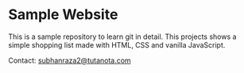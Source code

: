 # Sample Website

This is a sample repository to learn git in detail. This projects shows a simple shopping list made with HTML, CSS and vanilla JavaScript.

Contact: subhanraza2@tutanota.com
